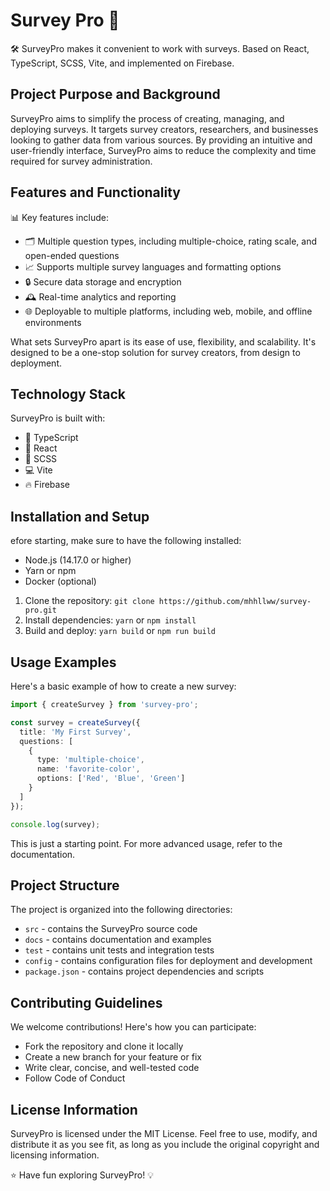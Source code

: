 # Survey Pro 🚀

🛠️ SurveyPro makes it convenient to work with surveys. Based on React, TypeScript, SCSS, Vite, and implemented on Firebase.

## Project Purpose and Background
SurveyPro aims to simplify the process of creating, managing, and deploying surveys. It targets survey creators, researchers, and businesses looking to gather data from various sources. By providing an intuitive and user-friendly interface, SurveyPro aims to reduce the complexity and time required for survey administration.

## Features and Functionality
📊 Key features include:

* 🗂️ Multiple question types, including multiple-choice, rating scale, and open-ended questions
* 📈 Supports multiple survey languages and formatting options
* 🔒 Secure data storage and encryption
* 🕰️ Real-time analytics and reporting
* 🌐 Deployable to multiple platforms, including web, mobile, and offline environments

What sets SurveyPro apart is its ease of use, flexibility, and scalability. It's designed to be a one-stop solution for survey creators, from design to deployment.

## Technology Stack
SurveyPro is built with:

* 👋 TypeScript
* 👕 React
* 💅 SCSS
* 💻 Vite
* 🔥 Firebase

## Installation and Setup
efore starting, make sure to have the following installed:

* Node.js (14.17.0 or higher)
* Yarn or npm
* Docker (optional)

1. Clone the repository: `git clone https://github.com/mhhllww/survey-pro.git`
2. Install dependencies: `yarn` or `npm install`
3. Build and deploy: `yarn build` or `npm run build`

## Usage Examples
Here's a basic example of how to create a new survey:

```typescript
import { createSurvey } from 'survey-pro';

const survey = createSurvey({
  title: 'My First Survey',
  questions: [
    {
      type: 'multiple-choice',
      name: 'favorite-color',
      options: ['Red', 'Blue', 'Green']
    }
  ]
});

console.log(survey);
```

This is just a starting point. For more advanced usage, refer to the documentation.

## Project Structure
The project is organized into the following directories:

* `src` - contains the SurveyPro source code
* `docs` - contains documentation and examples
* `test` - contains unit tests and integration tests
* `config` - contains configuration files for deployment and development
* `package.json` - contains project dependencies and scripts

## Contributing Guidelines
We welcome contributions! Here's how you can participate:

* Fork the repository and clone it locally
* Create a new branch for your feature or fix
* Write clear, concise, and well-tested code
* Follow Code of Conduct

## License Information
SurveyPro is licensed under the MIT License. Feel free to use, modify, and distribute it as you see fit, as long as you include the original copyright and licensing information.

⭐ Have fun exploring SurveyPro! 💡
